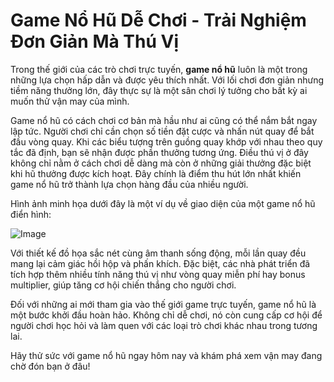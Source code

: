 # Game Nổ Hũ Dễ Chơi - Trải Nghiệm Đơn Giản Mà Thú Vị

Trong thế giới của các trò chơi trực tuyến, **game nổ hũ** luôn là một trong những lựa chọn hấp dẫn và được yêu thích nhất. Với lối chơi đơn giản nhưng tiềm năng thưởng lớn, đây thực sự là một sân chơi lý tưởng cho bất kỳ ai muốn thử vận may của mình.

Game nổ hũ có cách chơi cơ bản mà hầu như ai cũng có thể nắm bắt ngay lập tức. Người chơi chỉ cần chọn số tiền đặt cược và nhấn nút quay để bắt đầu vòng quay. Khi các biểu tượng trên guồng quay khớp với nhau theo quy tắc đã định, bạn sẽ nhận được phần thưởng tương ứng. Điều thú vị ở đây không chỉ nằm ở cách chơi dễ dàng mà còn ở những giải thưởng đặc biệt khi hũ thưởng được kích hoạt. Đây chính là điểm thu hút lớn nhất khiến game nổ hũ trở thành lựa chọn hàng đầu của nhiều người.

Hình ảnh minh họa dưới đây là một ví dụ về giao diện của một game nổ hũ điển hình:

![Image](https://github.com/user-attachments/assets/bd51ea9f-0666-407b-a7a7-98ead6de688c)

Với thiết kế đồ họa sắc nét cùng âm thanh sống động, mỗi lần quay đều mang lại cảm giác hồi hộp và phấn khích. Đặc biệt, các nhà phát triển đã tích hợp thêm nhiều tính năng thú vị như vòng quay miễn phí hay bonus multiplier, giúp tăng cơ hội chiến thắng cho người chơi.

Đối với những ai mới tham gia vào thế giới game trực tuyến, game nổ hũ là một bước khởi đầu hoàn hảo. Không chỉ dễ chơi, nó còn cung cấp cơ hội để người chơi học hỏi và làm quen với các loại trò chơi khác nhau trong tương lai.

Hãy thử sức với game nổ hũ ngay hôm nay và khám phá xem vận may đang chờ đón bạn ở đâu!